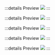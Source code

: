<!-- #region jo.notif.left -->
:::details Preview
<img src="/images/notifLeft.jpg" />
:::
<!-- #endregion jo.notif.left -->


<!-- #region jo.notif.right -->
:::details Preview
<img src="/images/notifRight.jpg" />
:::
<!-- #endregion jo.notif.right -->


<!-- #region jo.notif.rightError -->
:::details Preview
<img src="/images/notifError.jpg" />
:::
<!-- #endregion jo.notif.rightError -->


<!-- #region jo.notif.rightSuccess -->
:::details Preview
<img src="/images/notifRight.jpg" />
:::
<!-- #endregion jo.notif.rightSuccess -->


<!-- #region jo.notif.simpleTop -->
:::details Preview
<img src="/images/notifSimpleTop.gif" />
:::
<!-- #endregion jo.notif.simpleTop -->


